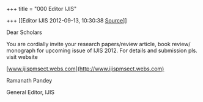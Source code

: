 +++
title = "000 Editor IJIS"

+++
[[Editor IJIS	2012-09-13, 10:30:38 [Source](https://groups.google.com/g/bvparishat/c/sEQdIC9Wo84)]]



Dear Scholars

You are cordially invite your research papers/review article, book review/ monograph for upcoming issue of IJIS 2012. For details and submission pls. visit website

[www.ijispmsect.webs.com](http://www.ijispmsect.webs.com)

Ramanath Pandey

General Editor, IJIS

